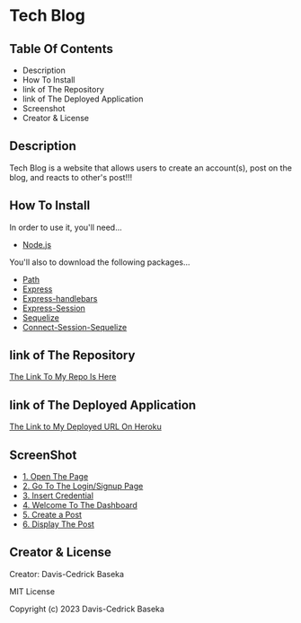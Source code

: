 # Tech Blog

## Table Of Contents
- Description
- How To Install
- link of The Repository
- link of The Deployed Application
- Screenshot
- Creator & License

## Description

Tech Blog is a website that allows users to create an account(s), post on the blog, and reacts to other's post!!!

## How To Install
In order to use it, you'll need...
- [Node.js](https://nodejs.org/en)

You'll also to download the following packages...
- [Path](https://www.npmjs.com/package/path)
- [Express](https://www.npmjs.com/package/express)
- [Express-handlebars](https://www.npmjs.com/package/express-handlebars)
- [Express-Session](https://www.npmjs.com/package/express-session)
- [Sequelize](https://www.npmjs.com/package/sequelize)
- [Connect-Session-Sequelize](https://www.npmjs.com/package/connect-session-sequelize)



## link of The Repository

[The Link To My Repo Is Here](https://github.com/kikedamo/CU-A14-Tech-Blog)

## link of The Deployed Application

[The Link to My Deployed URL On Heroku](https://cu-a14-tech-blog-410322ff8265.herokuapp.com/)


## ScreenShot

- [1. Open The Page]("./Img/openPage.png)
- [2. Go To The Login/Signup Page]("./Img/LogIn-SignUp.png)
- [3. Insert Credential]("./Img/LoggedIn-SignedUp.png)
- [4. Welcome To The Dashboard]("./Img/Dashboard.png)
- [5. Create a Post]("./Img/CreatePost.png)
- [6. Display The Post]("./Img/DisplayPort.png)

## Creator & License
Creator: Davis-Cedrick Baseka

MIT License

Copyright (c) 2023 Davis-Cedrick Baseka